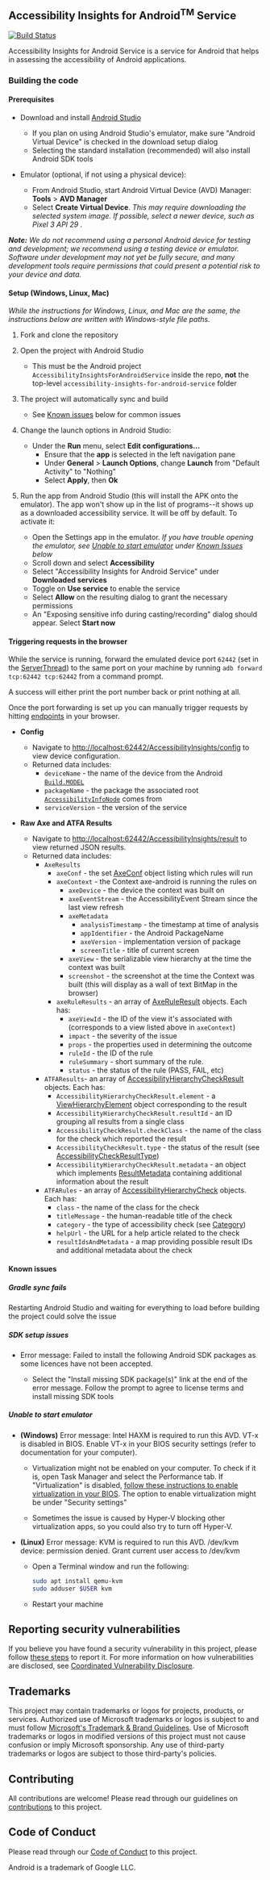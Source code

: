 <!--
Copyright (c) Microsoft Corporation. All rights reserved.
Licensed under the MIT License.
-->

## Accessibility Insights for Android<sup>TM</sup> Service

[![Build Status](https://dev.azure.com/accessibility-insights/accessibility-insights-for-android-service/_apis/build/status/Accessibility%20Insights%20for%20Android%20Service%20CI?branchName=main)](https://dev.azure.com/accessibility-insights/accessibility-insights-for-android-service/_build/latest?definitionId=35&branchName=main)

Accessibility Insights for Android Service is a service for Android that helps in assessing the accessibility of Android applications.

<!-- ### Running the service -->

### Building the code

#### Prerequisites

* Download and install [Android Studio](https://developer.android.com/studio/)

    * If you plan on using Android Studio's emulator, make sure "Android Virtual Device" is checked in the download setup dialog
    * Selecting the standard installation (recommended) will also install Android SDK tools
    
* Emulator (optional, if not using a physical device):

    * From Android Studio, start Android Virtual Device (AVD) Manager: **Tools** > **AVD Manager**
    * Select **Create Virtual Device**. *This may require downloading the selected system image. If possible, select a newer device, such as Pixel 3 API 29 .*

***Note:** We do not recommend using a personal Android device for testing and development; we recommend using a testing device or emulator. Software under development may not yet be fully secure, and many development tools require permissions that could present a potential risk to your device and data.*

#### Setup (Windows, Linux, Mac)

*While the instructions for Windows, Linux, and Mac are the same, the instructions below are written with Windows-style file paths.*

1. Fork and clone the repository

1. Open the project with Android Studio
    * This must be the Android project `AccessibilityInsightsForAndroidService` inside the repo, **not** the top-level `accessibility-insights-for-android-service` folder
    
1. The project will automatically sync and build
    * See [Known issues](#known-issues) below for common issues
    
1. Change the launch options in Android Studio: 
    * Under the **Run** menu, select **Edit configurations...**
		* Ensure that the **app** is selected in the left navigation pane
		* Under **General** > **Launch Options**, change **Launch** from "Default Activity" to "Nothing"
		* Select **Apply**, then **Ok**

1. Run the app from Android Studio (this will install the APK onto the emulator). The app won't show up in the list of programs--it shows up as a downloaded accessibility service. It will be off by default. To activate it:
    * Open the Settings app in the emulator. *If you have trouble opening the emulator, see [Unable to start emulator](#unable-to-start-emulator) under [Known Issues](#known-issues) below*
    * Scroll down and select **Accessibility**
    * Select "Accessibility Insights for Android Service" under **Downloaded services**
    * Toggle on **Use service** to enable the service
    * Select **Allow** on the resulting dialog to grant the necessary permissions
    * An "Exposing sensitive info during casting/recording" dialog should appear. Select **Start now** 

#### Triggering requests in the browser

While the service is running, forward the emulated device port `62442` (set in the [ServerThread](https://github.com/microsoft/accessibility-insights-for-android-service/blob/main/AccessibilityInsightsForAndroidService/app/src/main/java/com/microsoft/accessibilityinsightsforandroidservice/ServerThread.java)) to the same port on your machine by running `adb forward tcp:62442 tcp:62442` from a command prompt.

A success will either print the port number back or print nothing at all.

Once the port forwarding is set up you can manually trigger requests by hitting [endpoints](https://github.com/microsoft/accessibility-insights-for-android-service/blob/main/AccessibilityInsightsForAndroidService/app/src/main/java/com/microsoft/accessibilityinsightsforandroidservice/RequestHandlerFactory.java) in your browser.
* **Config**
  * Navigate to [http://localhost:62442/AccessibilityInsights/config](http://localhost:62442/AccessibilityInsights/config) to view device configuration.
  * Returned data includes:
    * `deviceName` - the name of the device from the Android [`Build.MODEL`](https://developer.android.com/reference/android/os/Build#MODEL)
    * `packageName` - the package the associated root [`AccessibilityInfoNode`](https://developer.android.com/reference/android/view/accessibility/AccessibilityNodeInfo) comes from
    * `serviceVersion` - the version of the service

* **Raw Axe and ATFA Results**
  * Navigate to [http://localhost:62442/AccessibilityInsights/result](http://localhost:62442/AccessibilityInsights/result) to view returned JSON results.
  * Returned data includes:
    * `AxeResults`
      * `axeConf` - the set [AxeConf](https://github.com/dequelabs/axe-android/blob/develop/src/main/java/com/deque/axe/android/AxeConf.java) object listing which rules will run
      * `axeContext` - the Context axe-android is running the rules on
        * `axeDevice` - the device the context was built on
        * `axeEventStream` - the AccessibilityEvent Stream since the last view refresh
        * `axeMetadata`
          *  `analysisTimestamp` - the timestamp at time of analysis
          *  `appIdentifier` - the Android PackageName
          *  `axeVersion` - implementation version of package
          *  `screenTitle` - title of current screen
        * `axeView` - the serializable view hierarchy at the time the context was built
        * `screenshot` - the screenshot at the time the Context was built (this will display as a wall of text BitMap in the browser)
      * `axeRuleResults` - an array of [AxeRuleResult](https://github.com/dequelabs/axe-android/blob/develop/src/main/java/com/deque/axe/android/AxeRuleResult.java) objects. Each has:
        * `axeViewId` - the ID of the view it's associated with (corresponds to a view listed above in `axeContext`)
        * `impact` - the severity of the issue
        * `props` - the properties used in determining the outcome
        * `ruleId` - the ID of the rule
        * `ruleSummary` - short summary of the rule.
        * `status` - the status of the rule (PASS, FAIL, etc)
    * `ATFAResults`- an array of [AccessibilityHierarchyCheckResult](https://github.com/google/Accessibility-Test-Framework-for-Android/blob/master/src/main/java/com/google/android/apps/common/testing/accessibility/framework/AccessibilityHierarchyCheckResult.java) objects. Each has:
      * `AccessibilityHierarchyCheckResult.element` - a [ViewHierarchyElement](https://github.com/google/Accessibility-Test-Framework-for-Android/blob/master/src/main/java/com/google/android/apps/common/testing/accessibility/framework/uielement/ViewHierarchyElement.java) object corresponding to the result 
      * `AccessibilityHierarchyCheckResult.resultId` - an ID grouping all results from a single class
      * `AccessibilityCheckResult.checkClass` - the name of the class for the check which reported the result
      * `AccessibilityCheckResult.type` - the status of the result (see [AccessibilityCheckResultType](https://github.com/google/Accessibility-Test-Framework-for-Android/blob/7ab5fdb5e2cb675edb752c0d0d9cae3986c0bb0c/src/main/java/com/google/android/apps/common/testing/accessibility/framework/AccessibilityCheckResult.java#L49))
      * `AccessibilityHierarchyCheckResult.metadata` - an object which implements [ResultMetadata](https://github.com/google/Accessibility-Test-Framework-for-Android/blob/master/src/main/java/com/google/android/apps/common/testing/accessibility/framework/ResultMetadata.java) containing additional information about the result
    * `ATFARules` - an array of [AccessibilityHierarchyCheck](https://github.com/google/Accessibility-Test-Framework-for-Android/blob/master/src/main/java/com/google/android/apps/common/testing/accessibility/framework/AccessibilityHierarchyCheck.java) objects. Each has:
      * `class` - the name of the class for the check
      * `titleMessage` - the human-readable title of the check
      * `category` - the type of accessibility check (see [Category](https://github.com/google/Accessibility-Test-Framework-for-Android/blob/7ab5fdb5e2cb675edb752c0d0d9cae3986c0bb0c/src/main/java/com/google/android/apps/common/testing/accessibility/framework/AccessibilityCheck.java#L36))
      * `helpUrl` - the URL for a help article related to the check
      * `resultIdsAndMetadata` - a map providing possible result IDs and additional metadata about the check

#### Known issues

##### Gradle sync fails

Restarting Android Studio and waiting for everything to load before building the project could solve the issue

##### SDK setup issues

* Error message: Failed to install the following Android SDK packages as some licences have not been accepted.

  * Select the "Install missing SDK package(s)" link at the end of the error message. Follow the prompt to agree to license terms and install missing SDK tools

##### Unable to start emulator

* **(Windows)** Error message: Intel HAXM is required to run this AVD. VT-x is disabled in BIOS. Enable VT-x in your BIOS security settings (refer to documentation for your computer).

  * Virtualization might not be enabled on your computer. To check if it is, open Task Manager and select the Performance tab. If "Virtualization" is disabled, [follow these instructions to enable virtualization in your BIOS](https://www.howtogeek.com/213795/how-to-enable-intel-vt-x-in-your-computers-bios-or-uefi-firmware/). The option to enable virtualization might be under "Security settings"

  * Sometimes the issue is caused by Hyper-V blocking other virtualization apps, so you could also try to turn off Hyper-V.

* **(Linux)** Error message: KVM is required to run this AVD. /dev/kvm device: permission denied. Grant current user access to /dev/kvm

  * Open a Terminal window and run the following:
    ```bash
    sudo apt install qemu-kvm
    sudo adduser $USER kvm
    ```
  * Restart your machine

<!-- ### More Information -->

<!-- ### Testing -->

<!-- ## Data/Telemetry -->

## Reporting security vulnerabilities

If you believe you have found a security vulnerability in this project, please follow [these steps](https://technet.microsoft.com/en-us/security/ff852094.aspx) to report it. For more information on how vulnerabilities are disclosed, see [Coordinated Vulnerability Disclosure](https://technet.microsoft.com/en-us/security/dn467923).

<!-- ## Trademarks -->

## Trademarks

This project may contain trademarks or logos for projects, products, or services. Authorized use of Microsoft trademarks or logos is subject to and must follow [Microsoft's Trademark & Brand Guidelines](https://www.microsoft.com/en-us/legal/intellectualproperty/trademarks/usage/general). Use of Microsoft trademarks or logos in modified versions of this project must not cause confusion or imply Microsoft sponsorship. Any use of third-party trademarks or logos are subject to those third-party's policies.

<!-- ## FAQ -->

## Contributing

All contributions are welcome! Please read through our guidelines on [contributions](./CONTRIBUTING.md) to this project.

## Code of Conduct

Please read through our [Code of Conduct](./CODE_OF_CONDUCT.md) to this project.

Android is a trademark of Google LLC.
